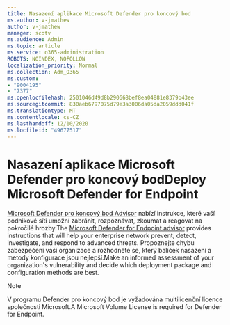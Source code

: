 ```yaml
---
title: Nasazení aplikace Microsoft Defender pro koncový bod
ms.author: v-jmathew
author: v-jmathew
manager: scotv
ms.audience: Admin
ms.topic: article
ms.service: o365-administration
ROBOTS: NOINDEX, NOFOLLOW
localization_priority: Normal
ms.collection: Adm_O365
ms.custom:
- "9004195"
- "7377"
ms.openlocfilehash: 2501046d49d8b290668bef8ea04881e8379b43ee
ms.sourcegitcommit: 830aeb6797075d79e3a3006da05da2059ddd041f
ms.translationtype: MT
ms.contentlocale: cs-CZ
ms.lasthandoff: 12/10/2020
ms.locfileid: "49677517"
---
```

# <a name="deploy-microsoft-defender-for-endpoint"></a><span data-ttu-id="97efa-102">Nasazení aplikace Microsoft Defender pro koncový bod</span><span class="sxs-lookup"><span data-stu-id="97efa-102">Deploy Microsoft Defender for Endpoint</span></span>

<span data-ttu-id="97efa-103">[Microsoft Defender pro koncový bod Advisor](https://go.microsoft.com/fwlink/?linkid=2146241) nabízí instrukce, které vaší podnikové síti umožní zabránit, rozpoznávat, zkoumat a reagovat na pokročilé hrozby.</span><span class="sxs-lookup"><span data-stu-id="97efa-103">The [Microsoft Defender for Endpoint advisor](https://go.microsoft.com/fwlink/?linkid=2146241) provides instructions that will help your enterprise network prevent, detect, investigate, and respond to advanced threats.</span></span> <span data-ttu-id="97efa-104">Propoznejte chybu zabezpečení vaší organizace a rozhodněte se, který balíček nasazení a metody konfigurace jsou nejlepší.</span><span class="sxs-lookup"><span data-stu-id="97efa-104">Make an informed assessment of your organization's vulnerability and decide which deployment package and configuration methods are best.</span></span>

> [!NOTE]
> <span data-ttu-id="97efa-105">V programu Defender pro koncový bod je vyžadována multilicenční licence společnosti Microsoft.</span><span class="sxs-lookup"><span data-stu-id="97efa-105">A Microsoft Volume License is required for Defender for Endpoint.</span></span>
